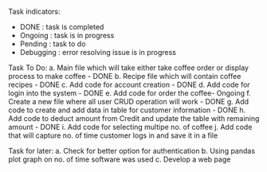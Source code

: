 Task indicators:
- DONE : task is completed
- Ongoing  : task is in progress
- Pending  : task to do
- Debugging  :  error resolving issue is in progress

Task To Do:
a. Main file which will take either take coffee order or display process to make coffee - DONE
b. Recipe file which will contain coffee recipes - DONE
c. Add code for account creation - DONE
d. Add code for login into the system - DONE
e. Add code for order the coffee- Ongoing
f. Create a new file where all user CRUD operation will work - DONE
g. Add code to create and add data in table for customer information - DONE
h. Add code to deduct amount from Credit and update the table with remaining amount - DONE
i. Add code for selecting multipe no. of coffee
j. Add code that will capture no. of time customer logs in and save it in a file

Task for later:
a. Check for better option for authentication
b. Using pandas plot graph on no. of time software was used
c. Develop a web page 
